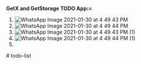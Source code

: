 
**GetX and GetStorage TODO App:=**

1. ![WhatsApp Image 2021-01-30 at 4 49 43 PM](https://user-images.githubusercontent.com/66554769/106354992-739f0400-631b-11eb-9e56-720d3b58d1df.jpeg)
2. ![WhatsApp Image 2021-01-30 at 4 49 44 PM](https://user-images.githubusercontent.com/66554769/106354993-7568c780-631b-11eb-8a95-be5332a8cb0a.jpeg)
3. ![WhatsApp Image 2021-01-30 at 4 49 43 PM (1)](https://user-images.githubusercontent.com/66554769/106354994-77328b00-631b-11eb-9178-711a24b221fa.jpeg)
4. ![WhatsApp Image 2021-01-30 at 4 49 44 PM (1)](https://user-images.githubusercontent.com/66554769/106354996-78fc4e80-631b-11eb-9baf-81acc626a57a.jpeg)
5. 
#   t o d o - l i s t  
 